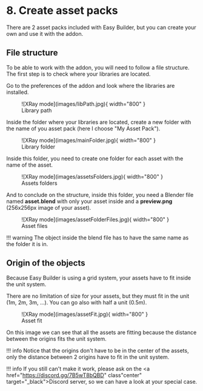 # 8. Create asset packs

There are 2 asset packs included with Easy Builder, but you can create your own and use it with the addon.


## File structure
To be able to work with the addon, you will need to follow a file structure. The first step is to check where your libraries are located.

Go to the preferences of the addon and look where the libraries are installed.

<figure markdown>
  ![XRay mode](images/libPath.jpg){ width="800" } 
  <figcaption>Library path</figcaption>
</figure>

Inside the folder where your libraries are located, create a new folder with the name of you asset pack (here I choose "My Asset Pack").

<figure markdown>
  ![XRay mode](images/mainFolder.jpg){ width="800" } 
  <figcaption>Library folder</figcaption>
</figure>


Inside this folder, you need to create one folder for each asset with the name of the asset.

<figure markdown>
  ![XRay mode](images/assetsFolders.jpg){ width="800" } 
  <figcaption>Assets folders</figcaption>
</figure>

And to conclude on the structure, inside this folder, you need a Blender file named **asset.blend** with only your asset inside and a **preview.png** (256x256px image of your asset).

<figure markdown>
  ![XRay mode](images/assetFolderFiles.jpg){ width="800" } 
  <figcaption>Asset files</figcaption>
</figure>


!!! warning
    The object inside the blend file has to have the same name as the folder it is in.

## Origin of the objects

Because Easy Builder is using a grid system, your assets have to fit inside the unit system.

There are no limitation of size for your assets, but they must fit in the unit (1m, 2m, 3m, ...). You can go also with half a unit (0.5m).

<figure markdown>
  ![XRay mode](images/assetFit.jpg){ width="800" } 
  <figcaption>Asset fit</figcaption>
</figure>

On this image we can see that all the assets are fitting because the distance between the origins fits the unit system.

!!! info
    Notice that the origins don't have to be in the center of the assets, only the distance between 2 origins have to fit in the unit system.


!!! info
    If you still can't make it work, please ask on the <a href="https://discord.gg/7B5wT8bQBD" class"center" target="_black">Discord server</a>, so we can have a look at your special case.
